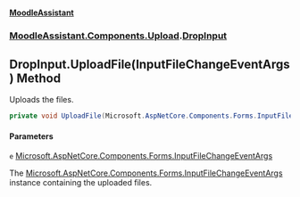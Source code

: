 #### [MoodleAssistant](index.md 'index')
### [MoodleAssistant.Components.Upload](MoodleAssistant.Components.Upload.md 'MoodleAssistant.Components.Upload').[DropInput](MoodleAssistant.Components.Upload.DropInput.md 'MoodleAssistant.Components.Upload.DropInput')

## DropInput.UploadFile(InputFileChangeEventArgs) Method

Uploads the files.

```csharp
private void UploadFile(Microsoft.AspNetCore.Components.Forms.InputFileChangeEventArgs e);
```
#### Parameters

<a name='MoodleAssistant.Components.Upload.DropInput.UploadFile(Microsoft.AspNetCore.Components.Forms.InputFileChangeEventArgs).e'></a>

`e` [Microsoft.AspNetCore.Components.Forms.InputFileChangeEventArgs](https://docs.microsoft.com/en-us/dotnet/api/Microsoft.AspNetCore.Components.Forms.InputFileChangeEventArgs 'Microsoft.AspNetCore.Components.Forms.InputFileChangeEventArgs')

The [Microsoft.AspNetCore.Components.Forms.InputFileChangeEventArgs](https://docs.microsoft.com/en-us/dotnet/api/Microsoft.AspNetCore.Components.Forms.InputFileChangeEventArgs 'Microsoft.AspNetCore.Components.Forms.InputFileChangeEventArgs') instance containing the uploaded files.